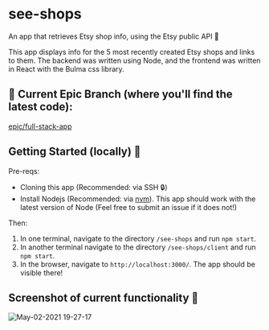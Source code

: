 # see-shops
An app that retrieves Etsy shop info, using the Etsy public API 🧵


This app displays info for the 5 most recently created Etsy shops and links to them. The backend was written using Node, and the frontend was written in React with the Bulma css library.

## 👾 Current Epic Branch (where you'll find the latest code):
[epic/full-stack-app](https://github.com/BritneyS/see-shops/tree/epic/full-stack-app)

## Getting Started (locally) 🚀

Pre-reqs:
- Cloning this app (Recommended: via SSH 🔒)
- Install Nodejs (Recommended: via [nvm](https://github.com/nvm-sh/nvm)). This app should work with the latest version of Node (Feel free to submit an issue if it does not!)

Then:
1. In one terminal, navigate to the directory `/see-shops` and run `npm start`.
2. In another terminal navigate to the directory `/see-shops/client` and run `npm start`.
3. In the browser, navigate to `http://localhost:3000/`. The app should be visible there!

## Screenshot of current functionality 📸
![May-02-2021 19-27-17](https://user-images.githubusercontent.com/8409475/116831332-89bb9b00-ab7c-11eb-979b-48d1d9b4a03d.gif)


